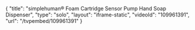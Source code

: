 {
    "title": "simplehuman&reg; Foam Cartridge Sensor Pump Hand Soap Dispenser",
    "type": "solo",
    "layout": "iframe-static",
    "videoId": "109961391",
    "url": "\/tvpembed\/109961391"
}